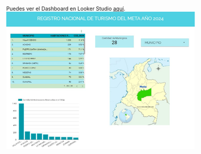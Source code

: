 Puedes ver el Dashboard en Looker Studio [aquí](https://lookerstudio.google.com/reporting/c437c50a-b209-4109-9705-5d15ad4e508b/page/EBE8D).
![Registro_del_turismo_Meta](Registro_Nacional_De_Turismo_Meta.jpg)
